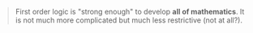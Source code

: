 >First order logic is "strong enough" to develop **all of mathematics**. It is not much more complicated but much less restrictive (not at all?).

